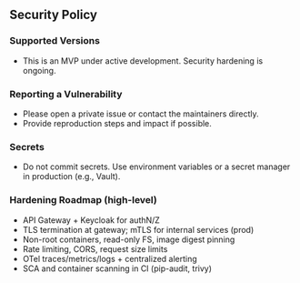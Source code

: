 ## Security Policy

### Supported Versions
- This is an MVP under active development. Security hardening is ongoing.

### Reporting a Vulnerability
- Please open a private issue or contact the maintainers directly.
- Provide reproduction steps and impact if possible.

### Secrets
- Do not commit secrets. Use environment variables or a secret manager in production (e.g., Vault).

### Hardening Roadmap (high-level)
- API Gateway + Keycloak for authN/Z
- TLS termination at gateway; mTLS for internal services (prod)
- Non-root containers, read-only FS, image digest pinning
- Rate limiting, CORS, request size limits
- OTel traces/metrics/logs + centralized alerting
- SCA and container scanning in CI (pip-audit, trivy)


